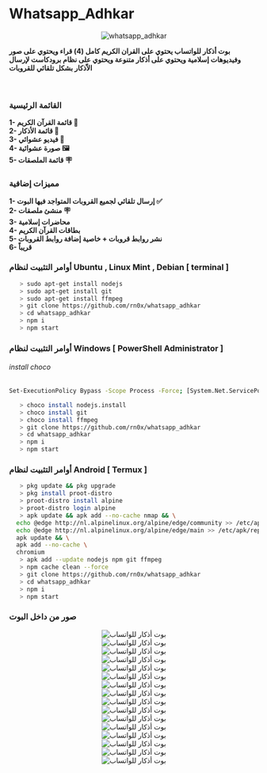 # Whatsapp_Adhkar

<p align="center">
  <img align="center" src="/github/1.png" alt="whatsapp_adhkar">
</p>


<b>بوت أذكار للواتساب يحتوي على القران الكريم كامل (4) قراء ويحتوي على صور وفيديوهات إسلامية ويحتوي على أذكار متنوعة ويحتوي على نظام برودكاست لإرسال الاّذكار بشكل تلقائي للقروبات </b><br>
<br><br>


 
### القائمة الرئيسية
<b>1- قائمة القرآن الكريم 📖 </b><br>
<b>2- قائمة الأذكار 📿</b><br>
<b>3- فيديو عشوائي 🎥</b><br>
<b> 4- صورة عشوائية 🖼️ </b><br>
<b> 5- قائمة الملصقات 🪧</b><br>


### مميزات إضافية
<b>1- إرسال تلقائي لجميع القروبات المتواجد فيها البوت ✅</b><br>
<b>2- منشئ ملصقات 🪧</b><br>
<b>3- محاضرات إسلامية</b><br>
<b>4- بطاقات القرآن الكريم</b><br>
<b>5- نشر روابط قروبات + خاصية إضافة روابط القروبات</b><br>
<b>6- قريباً </b><br>

### أوامر التثبيت لنظام Ubuntu , Linux Mint , Debian [ terminal ]


```bash
   > sudo apt-get install nodejs
   > sudo apt-get install git
   > sudo apt-get install ffmpeg
   > git clone https://github.com/rn0x/whatsapp_adhkar
   > cd whatsapp_adhkar
   > npm i
   > npm start
```

### أوامر التثبيت لنظام Windows [ PowerShell Administrator ]

<h6>install choco</h6>

```bash
Set-ExecutionPolicy Bypass -Scope Process -Force; [System.Net.ServicePointManager]::SecurityProtocol = [System.Net.ServicePointManager]::SecurityProtocol -bor 3072; iex ((New-Object System.Net.WebClient).DownloadString('https://community.chocolatey.org/install.ps1'))

```

```bash
   > choco install nodejs.install
   > choco install git
   > choco install ffmpeg
   > git clone https://github.com/rn0x/whatsapp_adhkar
   > cd whatsapp_adhkar
   > npm i
   > npm start
```

### أوامر التثبيت لنظام Android [ Termux ]

```bash
   > pkg update && pkg upgrade
   > pkg install proot-distro
   > proot-distro install alpine
   > proot-distro login alpine
   > apk update && apk add --no-cache nmap && \
  echo @edge http://nl.alpinelinux.org/alpine/edge/community >> /etc/apk/repositories && \
  echo @edge http://nl.alpinelinux.org/alpine/edge/main >> /etc/apk/repositories && \
  apk update && \
  apk add --no-cache \
  chromium
   > apk add --update nodejs npm git ffmpeg
   > npm cache clean --force
   > git clone https://github.com/rn0x/whatsapp_adhkar
   > cd whatsapp_adhkar
   > npm i
   > npm start
```

### صور من داخل البوت

<p align="center">
  <img align="center" src="/github/1.jpg" alt="بوت أذكار للواتساب"><br>
  <img align="center" src="/github/2.jpg" alt="بوت أذكار للواتساب"><br>
  <img align="center" src="/github/3.jpg" alt="بوت أذكار للواتساب"><br>
  <img align="center" src="/github/4.jpg" alt="بوت أذكار للواتساب"><br>
  <img align="center" src="/github/5.jpg" alt="بوت أذكار للواتساب"><br>
  <img align="center" src="/github/6.jpg" alt="بوت أذكار للواتساب"><br>
  <img align="center" src="/github/7.jpg" alt="بوت أذكار للواتساب"><br>
  <img align="center" src="/github/8.jpg" alt="بوت أذكار للواتساب"><br>
  <img align="center" src="/github/9.jpg" alt="بوت أذكار للواتساب"><br>
  <img align="center" src="/github/10.jpg" alt="بوت أذكار للواتساب"><br>
  <img align="center" src="/github/11.jpg" alt="بوت أذكار للواتساب"><br>
  <img align="center" src="/github/12.jpg" alt="بوت أذكار للواتساب"><br>
  <img align="center" src="/github/13.jpg" alt="بوت أذكار للواتساب"><br>
  <img align="center" src="/github/14.jpg" alt="بوت أذكار للواتساب"><br>
  <img align="center" src="/github/15.jpg" alt="بوت أذكار للواتساب"><br>
  <img align="center" src="/github/16.jpg" alt="بوت أذكار للواتساب"><br>
</p>

